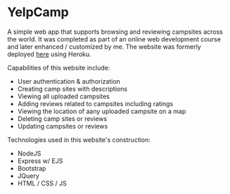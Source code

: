 # YelpCamp
A simple web app that supports browsing and reviewing campsites across the world. It was completed as part of an online web development course and later enhanced / customized by me. The website was formerly deployed [here](https://yelpcamp-th.herokuapp.com/) using Heroku.

Capabilities of this website include:
* User authentication & authorization
* Creating camp sites with descriptions
* Viewing all uploaded campsites
* Adding reviews related to campsites including ratings
* Viewing the location of aany uploaded campsite on a map
* Deleting camp sites or reviews
* Updating campsites or reviews

Technologies used in this website's construction:
* NodeJS
* Express w/ EJS
* Bootstrap
* JQuery
* HTML / CSS / JS
